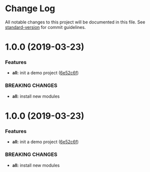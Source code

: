 # Change Log

All notable changes to this project will be documented in this file. See [standard-version](https://github.com/conventional-changelog/standard-version) for commit guidelines.

# 1.0.0 (2019-03-23)


### Features

* **all:** init a demo project ([6e52c6f](https://github.com/perfectShit/autobuild/commit/6e52c6f))


### BREAKING CHANGES

* **all:** install new modules



# 1.0.0 (2019-03-23)


### Features

* **all:** init a demo project ([6e52c6f](https://github.com/perfectShit/autobuild/commit/6e52c6f))


### BREAKING CHANGES

* **all:** install new modules
